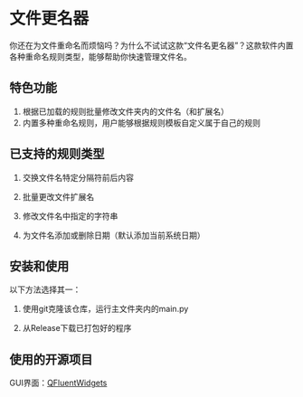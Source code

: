 # 文件更名器

你还在为文件重命名而烦恼吗？为什么不试试这款“文件名更名器”？这款软件内置各种重命名规则类型，能够帮助你快速管理文件名。

## 特色功能

1. 根据已加载的规则批量修改文件夹内的文件名（和扩展名）
2. 内置多种重命名规则，用户能够根据规则模板自定义属于自己的规则

## 已支持的规则类型

1. 交换文件名特定分隔符前后内容

2. 批量更改文件扩展名

3. 修改文件名中指定的字符串

4. 为文件名添加或删除日期（默认添加当前系统日期）

## 安装和使用

以下方法选择其一：

1. 使用git克隆该仓库，运行主文件夹内的main.py

2. 从Release下载已打包好的程序

## 使用的开源项目

GUI界面：[QFluentWidgets](https://github.com/zhiyiYo/PyQt-Fluent-Widgets)